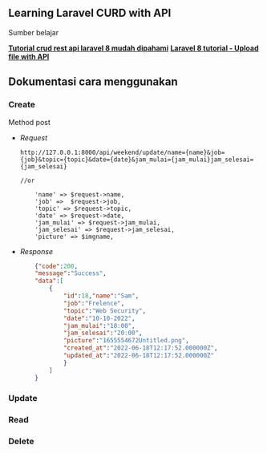 ## Learning Laravel CURD with API
Sumber belajar 

**[Tutorial crud rest api laravel 8 mudah dipahami](https://www.youtube.com/watch?v=y_HuQ7NMlTw)**
**[Laravel 8 tutorial - Upload file with API](https://youtu.be/k7aXBY0HPCEhttps)**

## Dokumentasi cara menggunakan 
### Create
Method post
- *Request*
    ```
    http://127.0.0.1:8000/api/weekend/update/name={name}&job={job}&topic={topic}&date={date}&jam_mulai={jam_mulai}jam_selesai={jam_selesai}

    //or

        'name' => $request->name,
        'job' =>  $request->job,
        'topic' => $request->topic,
        'date' => $request->date,
        'jam_mulai' => $request->jam_mulai,
        'jam_selesai' => $request->jam_selesai,
        'picture' => $imgname,
    ```
- *Response*
    ```json
        {"code":200,
        "message":"Success",
        "data":[
            {
                "id":18,"name":"Sam",
                "job":"Frelence",
                "topic":"Web Security",
                "date":"10-10-2022",
                "jam_mulai":"18:00",
                "jam_selesai":"20:00",
                "picture":"1655554672Untitled.png",
                "created_at":"2022-06-18T12:17:52.000000Z",
                "updated_at":"2022-06-18T12:17:52.000000Z"
                }
            ]
        }
    ```

   
### Update
### Read
### Delete